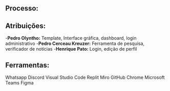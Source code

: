 ## Processo:


## Atribuições:
 -**Pedro Olyntho:** Template, Interface gráfica, dashboard, login administrativo
 -**Pedro Cerceau Kreuzer:** Ferramenta de pesquisa, verificador de notícias
 -**Henrique Pato:** Login, edição de perfil

## Ferramentas:
 Whatsapp
 Discord
 Visual Studio Code
 Replit
 Miro
 GitHub
 Chrome
 Microsoft Teams
 Figma
